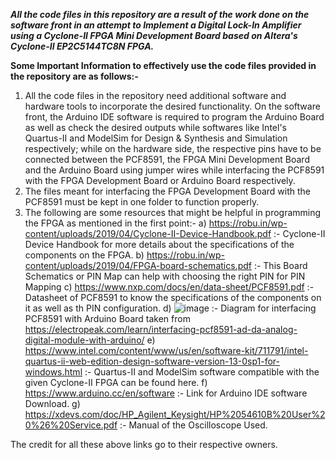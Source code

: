 ***All the code files in this repository are a result of the work done on the software front in an attempt to Implement a Digital Lock-In Amplifier using a Cyclone-II FPGA Mini Development Board based on Altera's Cyclone-II EP2C5144TC8N FPGA.***

**Some Important Information to effectively use the code files provided in the repository are as follows:-**
1. All the code files in the repository need additional software and hardware tools to incorporate the desired functionality. On the software front, the Arduino IDE software is required to program the Arduino Board as well as check the desired outputs while softwares like Intel's Quartus-II and ModelSim for Design & Synthesis and Simulation respectively; while on the hardware side, the respective pins have to be connected between the PCF8591, the FPGA Mini Development Board and the Arduino Board using jumper wires while interfacing the PCF8591 with the FPGA Development Board or Arduino Board respectively. 
2. The files meant for interfacing the FPGA Development Board with the PCF8591 must be kept in one folder to function properly.
3. The following are some resources that might be helpful in programming the FPGA as mentioned in the first point:-
   a) https://robu.in/wp-content/uploads/2019/04/Cyclone-II-Device-Handbook.pdf :- Cyclone-II Device Handbook for more details about the specifications of the components on the FPGA.
   b) https://robu.in/wp-content/uploads/2019/04/FPGA-board-schematics.pdf :- This Board Schematics or PIN Map can help with choosing the right PIN for PIN Mapping 
   c) https://www.nxp.com/docs/en/data-sheet/PCF8591.pdf :- Datasheet of PCF8591 to know the specifications of the components on it as well as th PIN configuration.
   d) ![image](https://github.com/user-attachments/assets/c2d76826-81aa-4ac0-9258-1b6841f1da36) :- Diagram for interfacing PCF8591 with Arduino Board taken from https://electropeak.com/learn/interfacing-pcf8591-ad-da-analog-digital-module-with-arduino/
   e) https://www.intel.com/content/www/us/en/software-kit/711791/intel-quartus-ii-web-edition-design-software-version-13-0sp1-for-windows.html :- Quartus-II and ModelSim software compatible with the given Cyclone-II FPGA can be found here.
   f) https://www.arduino.cc/en/software :- Link for Arduino IDE software Download.
   g) https://xdevs.com/doc/HP_Agilent_Keysight/HP%2054610B%20User%20%26%20Service.pdf :- Manual of the Oscilloscope Used.

   
The credit for all these above links go to their respective owners.
